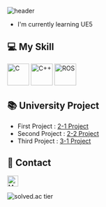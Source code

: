 ![header](https://capsule-render.vercel.app/api?type=waving&height=230&color=90EE90&text=Hi,%20I'm%20Seong%20Hyeon&fontColor=FFFFFF&fontSize=50)
- I'm currently learning UE5

## 💻 My Skill
<img src="https://profilinator.rishav.dev/skills-assets/c-original.svg" alt="C" height="50"/> <img src="https://profilinator.rishav.dev/skills-assets/cplusplus-original.svg" alt="C++" height="50"/> 
<img src="https://img.shields.io/badge/ROS-navy?style=flat-square&logo=ros&logoColor=white" alt="ROS" height="50"/>

## 📚 University Project
- First Project  : [2-1 Project](https://github.com/WhiteYeoul/Self-Driving-Project1)
- Second Project : [2-2 Project](https://github.com/WhiteYeoul/Self-Driving-Project2)
- Third Project  : [3-1 Project](https://github.com/WhiteYeoul/Self-Driving-Project3)

## 🔔 Contact
<a href="mailto:shj2012@naver.com"><img src="https://img.shields.io/badge/Mail-green?style=flat-square&logo=naver&logoColor=white" alt="Mail" height="25" align="shj2012@naver.com"/></a>

![solved.ac tier](http://mazassumnida.wtf/api/v2/generate_badge?boj=shj2012)
